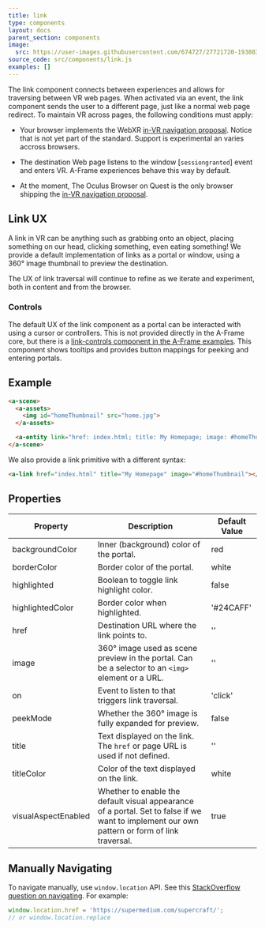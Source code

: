 ```yaml
---
title: link
type: components
layout: docs
parent_section: components
image:
  src: https://user-images.githubusercontent.com/674727/27721720-19388346-5d17-11e7-912b-499886be0a8d.gif
source_code: src/components/link.js
examples: []
---
```


[invrproposal]: https://github.com/immersive-web/navigation#api-proposal

The link component connects between experiences and allows for traversing between VR web pages. When activated via an event, the link component sends the user to a different page, just like a normal web page redirect. To maintain VR across pages, the following conditions must apply:

- Your browser implements the WebXR [in-VR navigation proposal][invrproposal]. Notice that is not yet part of the standard. Support is experimental an varies accross browsers.

[sessiongranted]: https://github.com/immersive-web/navigation#api-proposal

- The destination Web page listens to the window [`sessiongranted`] event and enters VR. A-Frame experiences behave this way by default.

- At the moment, The Oculus Browser on Quest is the only browser shipping the [in-VR navigation proposal][invrproposal].

## Link UX

A link in VR can be anything such as grabbing onto an object, placing something
on our head, clicking something, even eating something! We provide a default
implementation of links as a portal or window, using a 360&deg; image thumbnail
to preview the destination.

The UX of link traversal will continue to refine as we iterate and experiment,
both in content and from the browser.

### Controls

[link-controls]: https://github.com/aframevr/aframe/blob/master/examples/showcase/link-traversal/js/components/link-controls.js

The default UX of the link component as a portal can be interacted with using a
cursor or controllers. This is not provided directly in the A-Frame core, but
there is a [link-controls component in the A-Frame examples][link-controls]. This component
shows tooltips and provides button mappings for peeking and entering portals.

## Example

```html
<a-scene>
  <a-assets>
    <img id="homeThumbnail" src="home.jpg">
  </a-assets>

  <a-entity link="href: index.html; title: My Homepage; image: #homeThumbnail"></a-entity>
</a-scene>
```

We also provide a link primitive with a different syntax:

```html
<a-link href="index.html" title="My Homepage" image="#homeThumbnail"></a-link>
```

## Properties

| Property            | Description                                                                                                                                  | Default Value |
|---------------------|----------------------------------------------------------------------------------------------------------------------------------------------|---------------|
| backgroundColor     | Inner (background) color of the portal.                                                                                                      | red           |
| borderColor         | Border color of the portal.                                                                                                                  | white         |
| highlighted         | Boolean to toggle link highlight color.                                                                                                      | false         |
| highlightedColor    | Border color when highlighted.                                                                                                               | '#24CAFF'     |
| href                | Destination URL where the link points to.                                                                                                    | ''            |
| image               | 360&deg; image used as scene preview in the portal. Can be a selector to an `<img>` element or a URL.                                        | ''            |
| on                  | Event to listen to that triggers link traversal.                                                                                             | 'click'        |
| peekMode            | Whether the 360&deg; image is fully expanded for preview.                                                                                    | false         |
| title               | Text displayed on the link. The `href` or page URL is used if not defined.                                                                   | ''            |
| titleColor          | Color of the text displayed on the link.                                                                                                     | white         |
| visualAspectEnabled | Whether to enable the default visual appearance of a portal. Set to false if we want to implement our own pattern or form of link traversal. | true          |

## Manually Navigating

[so]: https://stackoverflow.com/questions/503093/how-do-i-redirect-to-another-webpage

To navigate manually, use `window.location` API. See this [StackOverflow question on navigating][so]. For example:

```js
window.location.href = 'https://supermedium.com/supercraft/';
// or window.location.replace
```

